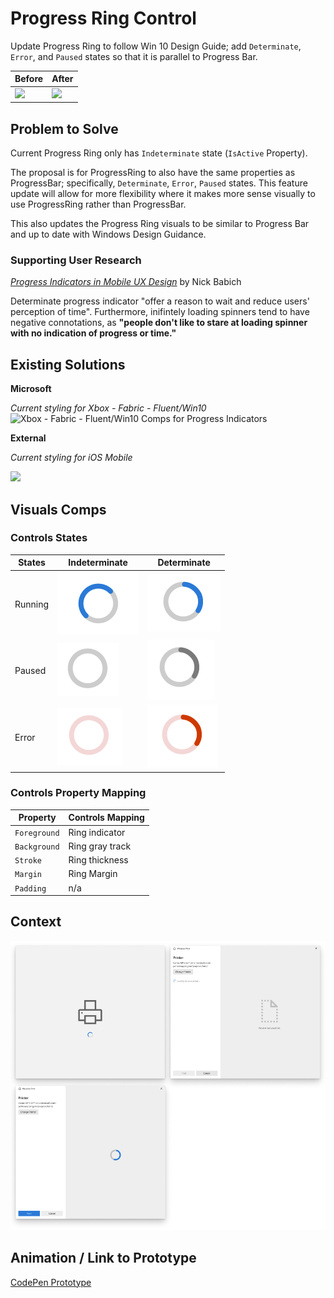 <!-- Microsoft Xaml Controls Features Specification Template -->

<!-- Title / Name of Feature -->
# Progress Ring Control

<!-- Brief summary of feature proposal --> 
Update Progress Ring to follow Win 10 Design Guide; add `Determinate`, `Error`, and `Paused` states so that it is parallel to Progress Bar.

<!-- If the feature proposal is an update, provide before / after images -->
**Before** | **After**
------------ | -------------
<img src="https://docs.microsoft.com/en-us/windows/uwp/design/controls-and-patterns/images/progressring_singlestate.png" width="200px"> | <img src="https://docs.microsoft.com/en-us/windows/communitytoolkit/resources/images/controls/radialprogressbar.png" width="200px">

<!-- Purpose of feature proposal or update -->
## Problem to Solve 
Current Progress Ring only has `Indeterminate` state  (`IsActive` Property). 

The proposal is for ProgressRing to also have the same properties as ProgressBar; specifically, `Determinate`, `Error`, `Paused` states. This feature update will allow for more flexibility where it makes more sense visually to use ProgressRing rather than ProgressBar. 

This also updates the Progress Ring visuals to be similar to Progress Bar and up to date with Windows Design Guidance.

<!-- Provide user research if applicable (is there a research study that indicates better UX with this proposed update?) -->
### Supporting User Research

[*Progress Indicators in Mobile UX Design*](https://uxplanet.org/progress-indicators-in-mobile-ux-design-a141e22f3ea0) by Nick Babich

Determinate progress indicator "offer a reason to wait and reduce users' perception of time". Furthermore, inifintely loading spinners tend to have negative connotations, as **"people don't like to stare at loading spinner with no indication of progress or time."** 

<!-- Provide competitive research if applicable (what are other teams' solutions, both within and outside of Microsoft? How can we leverage their existing solutions) -->
## Existing Solutions

**Microsoft**

_Current styling for Xbox - Fabric - Fluent/Win10_
![Xbox - Fabric - Fluent/Win10 Comps for Progress Indicators](https://user-images.githubusercontent.com/7389110/57580387-dba31c00-74a0-11e9-9c70-6f8cfa6a658e.png)

**External**

_Current styling for iOS Mobile_

<img src="https://miro.medium.com/max/1280/1*EttlyrQ2zrwq3hSjDxsuaA.png" width="600px">


## Visuals Comps 

### Controls States

States | Indeterminate | Determinate
------------ | ------------- | -------------
Running | ![Indeterminate-Running](https://github.com/karenbtlai/xaml-design-md/blob/master/indeterminate-running.png?raw=true) | ![Determinate-Running](https://github.com/karenbtlai/xaml-design-md/blob/master/determinate-running.png?raw=true)
Paused | ![Indeterminate-Paused](https://github.com/karenbtlai/xaml-design-md/blob/master/indeterminate-paused.png?raw=true) | ![Determinate-Paused](https://github.com/karenbtlai/xaml-design-md/blob/master/determinate-paused.png?raw=true)
Error | ![Indeterminate-Error](https://github.com/karenbtlai/xaml-design-md/blob/master/indeterminate-error.png?raw=true) | ![Determinate-Error](https://github.com/karenbtlai/xaml-design-md/blob/master/determinate-error.png?raw=true)

### Controls Property Mapping

Property | Controls Mapping
------------ | -------------
`Foreground` | Ring indicator
`Background` | Ring gray track 
`Stroke` | Ring thickness
`Margin` | Ring Margin
`Padding` | n/a

## Context
![Progress Ring Context](https://github.com/karenbtlai/xaml-design-md/blob/master/progressring-context.png?raw=true)

## Animation / Link to Prototype
[CodePen Prototype](https://codepen.io/anon/pen/aQeVOm)
